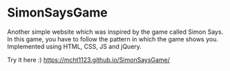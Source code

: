 # SimonSaysGame

Another simple website which was inspired by the game called Simon Says. In this game, you have to follow the pattern in which the game shows you. Implemented using HTML, CSS, JS and jQuery.

Try it here :) https://mcht1123.github.io/SimonSaysGame/
